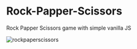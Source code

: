 # Rock-Papper-Scissors

Rock Papper Scissors game with simple vanilla JS

![rockpaperscissors](https://user-images.githubusercontent.com/64429138/124012521-722d5100-da0b-11eb-9fd8-a33c0c463b2a.jpg)
